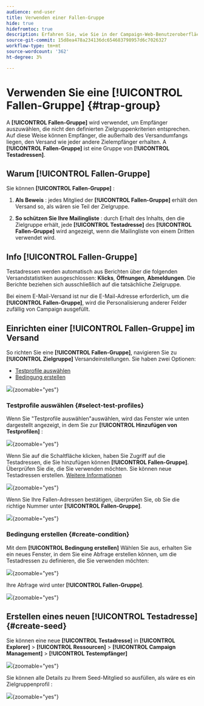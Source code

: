 ```yaml
---
audience: end-user
title: Verwenden einer Fallen-Gruppe
hide: true
hidefromtoc: true
description: Erfahren Sie, wie Sie in der Campaign-Web-Benutzeroberfläche eine Fallen-Gruppe für Ihren Versand verwenden.
source-git-commit: 15d8ea478a234136dc654683798957d6c7026327
workflow-type: tm+mt
source-wordcount: '362'
ht-degree: 3%

---
```


# Verwenden Sie eine **[!UICONTROL Fallen-Gruppe]** {#trap-group}

A **[!UICONTROL Fallen-Gruppe]** wird verwendet, um Empfänger auszuwählen, die nicht den definierten Zielgruppenkriterien entsprechen. Auf diese Weise können Empfänger, die außerhalb des Versandumfangs liegen, den Versand wie jeder andere Zielempfänger erhalten.
A **[!UICONTROL Fallen-Gruppe]** ist eine Gruppe von **[!UICONTROL Testadressen]**.

## Warum **[!UICONTROL Fallen-Gruppe]**

Sie können **[!UICONTROL Fallen-Gruppe]** :

1. **Als Beweis** : jedes Mitglied der **[!UICONTROL Fallen-Gruppe]** erhält den Versand so, als wären sie Teil der Zielgruppe.


1. **So schützen Sie Ihre Mailingliste** : durch Erhalt des Inhalts, den die Zielgruppe erhält, jede **[!UICONTROL Testadresse]** des **[!UICONTROL Fallen-Gruppe]** wird angezeigt, wenn die Mailingliste von einem Dritten verwendet wird.

## Info **[!UICONTROL Fallen-Gruppe]**

Testadressen werden automatisch aus Berichten über die folgenden Versandstatistiken ausgeschlossen: **Klicks**, **Öffnungen**, **Abmeldungen**. Die Berichte beziehen sich ausschließlich auf die tatsächliche Zielgruppe.

Bei einem E-Mail-Versand ist nur die E-Mail-Adresse erforderlich, um die **[!UICONTROL Fallen-Gruppe]**, wird die Personalisierung anderer Felder zufällig von Campaign ausgefüllt.

## Einrichten einer **[!UICONTROL Fallen-Gruppe]** im Versand

So richten Sie eine **[!UICONTROL Fallen-Gruppe]**, navigieren Sie zu **[!UICONTROL Zielgruppe]** Versandeinstellungen. Sie haben zwei Optionen:
- [Testprofile auswählen](#select-test-profile)
- [Bedingung erstellen](#create-condition)

![](assets/trap-group.png){zoomable="yes"}

### Testprofile auswählen {#select-test-profiles}

Wenn Sie &quot;Testprofile auswählen&quot;auswählen, wird das Fenster wie unten dargestellt angezeigt, in dem Sie zur **[!UICONTROL Hinzufügen von Testprofilen]** :

![](assets/trap-no-test-profile.png){zoomable="yes"}

Wenn Sie auf die Schaltfläche klicken, haben Sie Zugriff auf die Testadressen, die Sie hinzufügen können **[!UICONTROL Fallen-Gruppe]**. Überprüfen Sie die, die Sie verwenden möchten.
Sie können neue Testadressen erstellen. [Weitere Informationen](#create-seed)

![](assets/trap-select-test-profiles.png){zoomable="yes"}

Wenn Sie Ihre Fallen-Adressen bestätigen, überprüfen Sie, ob Sie die richtige Nummer unter **[!UICONTROL Fallen-Gruppe]**.

![](assets/trap-check.png){zoomable="yes"}

### Bedingung erstellen {#create-condition}

Mit dem **[!UICONTROL Bedingung erstellen]** Wählen Sie aus, erhalten Sie ein neues Fenster, in dem Sie eine Abfrage erstellen können, um die Testadressen zu definieren, die Sie verwenden möchten:

![](assets/trap-create-condition.png){zoomable="yes"}

Ihre Abfrage wird unter **[!UICONTROL Fallen-Gruppe]**.

![](assets/trap-custom.png){zoomable="yes"}

## Erstellen eines neuen **[!UICONTROL Testadresse]** {#create-seed}

Sie können eine neue **[!UICONTROL Testadresse]** in **[!UICONTROL Explorer]** > **[!UICONTROL Ressourcen]** > **[!UICONTROL Campaign Management]** > **[!UICONTROL Testempfänger]**

![](assets/trap-create.png){zoomable="yes"}

Sie können alle Details zu Ihrem Seed-Mitglied so ausfüllen, als wäre es ein Zielgruppenprofil :

![](assets/trap-create-contact.png){zoomable="yes"}